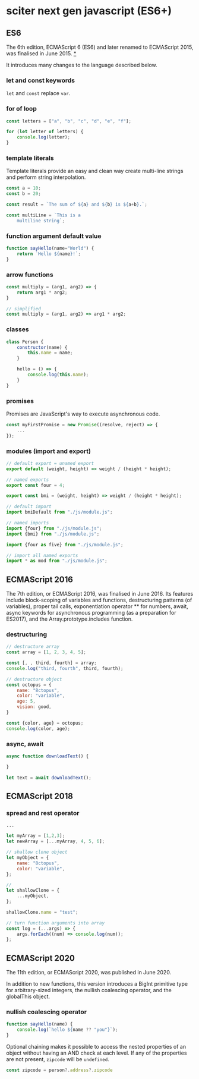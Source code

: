 # sciter next gen javascript (ES6+)

## ES6

The 6th edition, ECMAScript 6 (ES6) and later renamed to ECMAScript 2015, was finalised in June 2015. [\*](https://en.wikipedia.org/wiki/ECMAScript)

It introduces many changes to the language described below.

### let and const keywords

`let` and `const` replace `var`.

### for of loop

```js
const letters = ["a", "b", "c", "d", "e", "f"];

for (let letter of letters) {
    console.log(letter);
}
```

### template literals

Template literals provide an easy and clean way create multi-line strings and perform string interpolation.

```js
const a = 10;
const b = 20;

const result = `The sum of ${a} and ${b} is ${a+b}.`;

const multiLine = `This is a
    multiline string`;
```

### function argument default value

```js
function sayHello(name="World") {
    return `Hello ${name}!`;
}
```

### arrow functions

```js
const multiply = (arg1, arg2) => {
    return arg1 * arg2;
}

// simplified
const multiply = (arg1, arg2) => arg1 * arg2;
```

### classes

```js
class Person {
    constructor(name) {
        this.name = name;
    }

    hello = () => {
        console.log(this.name);
    }
}
```

### promises

Promises are JavaScript's way to execute asynchronous code.

```js
const myFirstPromise = new Promise((resolve, reject) => {
    ...
});
```

### modules (import and export)

```js
// default export = unamed export
export default (weight, height) => weight / (height * height);

// named exports
export const four = 4;

export const bmi = (weight, height) => weight / (height * height);

// default import
import bmiDefault from "./js/module.js";

// named imports
import {four} from "./js/module.js";
import {bmi} from "./js/module.js";

import {four as five} from "./js/module.js";

// import all named exports
import * as mod from "./js/module.js";
```

## ECMAScript 2016

The 7th edition, or ECMAScript 2016, was finalised in June 2016. Its features include block-scoping of variables and functions, destructuring patterns (of variables), proper tail calls, exponentiation operator ** for numbers, await, async keywords for asynchronous programming (as a preparation for ES2017), and the Array.prototype.includes function.

### destructuring

```js
// destructure array
const array = [1, 2, 3, 4, 5];

const [, , third, fourth] = array;
console.log("third, fourth", third, fourth);

// destructure object
const octopus = {
    name: "8ctopus",
    color: "variable",
    age: 5,
    vision: good,
}

const {color, age} = octopus;
console.log(color, age);
```

### async, await

```js
async function downloadText() {

}

let text = await downloadText();
```

## ECMAScript 2018

### spread and rest operator

`...`

```js
let myArray = [1,2,3];
let newArray = [...myArray, 4, 5, 6];

// shallow clone object
let myObject = {
    name: "8ctopus",
    color: "variable",
};

//
let shallowClone = {
    ...myObject,
};

shallowClone.name = "test";

// turn function arguments into array
const log = (...args) => {
    args.forEach((num) => console.log(num));
};
```

## ECMAScript 2020

The 11th edition, or ECMAScript 2020, was published in June 2020.

In addition to new functions, this version introduces a BigInt primitive type for arbitrary-sized integers, the nullish coalescing operator, and the globalThis object.

### nullish coalescing operator

```js
function sayHello(name) {
    console.log(`hello ${name ?? "you"}`);
}
```

Optional chaining makes it possible to access the nested properties of an object without having an AND check at each level. If any of the properties are not present, `zipcode` will be `undefined`.

```js
const zipcode = person?.address?.zipcode
```
